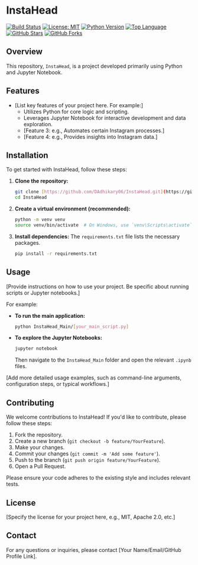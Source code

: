 # InstaHead

[![Build Status](https://github.com/DAdhikary06/InstaHead/actions/workflows/ci.yml/badge.svg)](https://github.com/DAdhikary06/InstaHead/actions/workflows/ci.yml)
[![License: MIT](https://img.shields.io/badge/License-MIT-yellow.svg)](https://opensource.org/licenses/MIT)
[![Python Version](https://img.shields.io/badge/Python-3.9%2B-blue.svg)](https://www.python.org/)
[![Top Language](https://img.shields.io/github/languages/top/DAdhikary06/InstaHead)](https://github.com/DAdhikary06/InstaHead/)
[![GitHub Stars](https://img.shields.io/github/stars/DAdhikary06/InstaHead?style=social)](https://github.com/DAdhikary06/InstaHead/stargazers)
[![GitHub Forks](https://img.shields.io/github/forks/DAdhikary06/InstaHead?style=social)](https://github.com/DAdhikary06/InstaHead/network/members)

## Overview
This repository, `InstaHead`, is a project developed primarily using Python and Jupyter Notebook.


## Features
* [List key features of your project here. For example:]
    * Utilizes Python for core logic and scripting.
    * Leverages Jupyter Notebook for interactive development and data exploration.
    * [Feature 3: e.g., Automates certain Instagram processes.]
    * [Feature 4: e.g., Provides insights into Instagram data.]

## Installation
To get started with InstaHead, follow these steps:

1.  **Clone the repository:**
    ```bash
    git clone [https://github.com/DAdhikary06/InstaHead.git](https://github.com/DAdhikary06/InstaHead.git)
    cd InstaHead
    ```

2.  **Create a virtual environment (recommended):**
    ```bash
    python -m venv venv
    source venv/bin/activate  # On Windows, use `venv\Scripts\activate`
    ```

3.  **Install dependencies:**
    The `requirements.txt` file lists the necessary packages.
    ```bash
    pip install -r requirements.txt
    ```

## Usage
[Provide instructions on how to use your project. Be specific about running scripts or Jupyter notebooks.]

For example:
* **To run the main application:**
    ```bash
    python InstaHead_Main/[your_main_script.py]
    ```
* **To explore the Jupyter Notebooks:**
    ```bash
    jupyter notebook
    ```
    Then navigate to the `InstaHead_Main` folder and open the relevant `.ipynb` files.

[Add more detailed usage examples, such as command-line arguments, configuration steps, or typical workflows.]

## Contributing
We welcome contributions to InstaHead! If you'd like to contribute, please follow these steps:

1.  Fork the repository.
2.  Create a new branch (`git checkout -b feature/YourFeature`).
3.  Make your changes.
4.  Commit your changes (`git commit -m 'Add some feature'`).
5.  Push to the branch (`git push origin feature/YourFeature`).
6.  Open a Pull Request.

Please ensure your code adheres to the existing style and includes relevant tests.

## License
[Specify the license for your project here, e.g., MIT, Apache 2.0, etc.]

## Contact
For any questions or inquiries, please contact [Your Name/Email/GitHub Profile Link].
